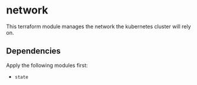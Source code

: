 # network

This terraform module manages the network the kubernetes cluster will rely on.

## Dependencies

Apply the following modules first:
* `state`
